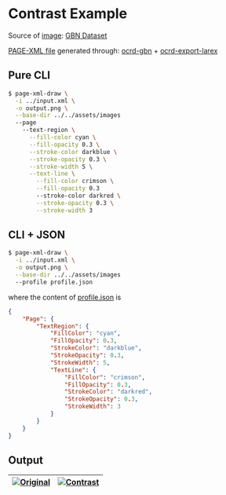 Contrast Example
================

Source of [image](../../assets/images/OCR-D-IMG_DerGemeindebote-p08.png): [GBN Dataset](https://web.inf.ufpr.br/vri/databases/gbn/)

[PAGE-XML file](../input.xml) generated through: [ocrd-gbn](https://github.com/GBN-DBP/ocrd-gbn) + [ocrd-export-larex](https://github.com/bertsky/workflow-configuration/blob/master/ocrd-export-larex) 

Pure CLI
--------

```bash
$ page-xml-draw \
  -i ../input.xml \
  -o output.png \
  --base-dir ../../assets/images
  --page
    --text-region \
      --fill-color cyan \
      --fill-opacity 0.3 \
      --stroke-color darkblue \
      --stroke-opacity 0.3 \
      --stroke-width 5 \
      --text-line \
        --fill-color crimson \
        --fill-opacity 0.3
        --stroke-color darkred \
        --stroke-opacity 0.3 \
        --stroke-width 3
```

CLI + JSON
----------

```bash
$ page-xml-draw \
  -i ../input.xml \
  -o output.png \
  --base-dir ../../assets/images
  --profile profile.json
```

where the content of [profile.json](profile.json) is

```json
{
    "Page": {
        "TextRegion": {
            "FillColor": "cyan",
            "FillOpacity": 0.3,
            "StrokeColor": "darkblue",
            "StrokeOpacity": 0.3,
            "StrokeWidth": 5,
            "TextLine": {
                "FillColor": "crimson",
                "FillOpacity": 0.3,
                "StrokeColor": "darkred",
                "StrokeOpacity": 0.3,
                "StrokeWidth": 3
            }
        }
    }
}
```

Output
------

| [![Original](../../assets/images/OCR-D-IMG_DerGemeindebote-p08.png)](Original) | [![Contrast](output.png)](Binary) |
|:---:|:---:|